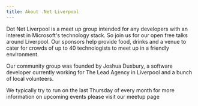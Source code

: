```yaml
---
title: About .Net Liverpool
---
```

Dot Net Liverpool is a meet up group intended for any developers with an interest in Microsoft's technology stack. So join us for our open free talks around Liverpool. Our sponsors help provide food, drinks and a venue to cater for crowds of up to 40 technologists to meet up in a friendly environment.

Our community group was founded by Joshua Duxbury, a software developer currently working for The Lead Agency in Liverpool and a bunch of local volunteers. 

We typically try to run on the last Thursday of every month for more information on upcoming events please visit our meetup page
